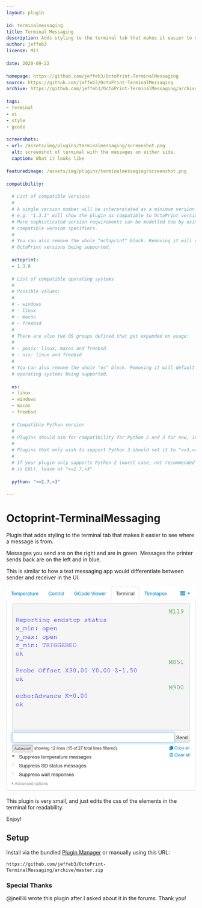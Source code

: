 ```yaml
---
layout: plugin

id: terminalmessaging
title: Terminal Messaging
description: Adds styling to the terminal tab that makes it easier to see where a message is from.
author: jeffeb3
license: MIT

date: 2020-09-22

homepage: https://github.com/jeffeb3/OctoPrint-TerminalMessaging
source: https://github.com/jeffeb3/OctoPrint-TerminalMessaging
archive: https://github.com/jeffeb3/OctoPrint-TerminalMessaging/archive/master.zip

tags:
- terminal
- ui
- style
- gcode

screenshots:
- url: /assets/img/plugins/terminalmessaging/screenshot.png
  alt: screenshot of terminal with the messages on either side.
  caption: What it looks like

featuredimage: /assets/img/plugins/terminalmessaging/screenshot.png

compatibility:

  # List of compatible versions
  #
  # A single version number will be interpretated as a minimum version requirement,
  # e.g. "1.3.1" will show the plugin as compatible to OctoPrint versions 1.3.1 and up.
  # More sophisticated version requirements can be modelled too by using PEP440
  # compatible version specifiers.
  #
  # You can also remove the whole "octoprint" block. Removing it will default to all
  # OctoPrint versions being supported.

  octoprint:
  - 1.3.0

  # List of compatible operating systems
  #
  # Possible values:
  #
  # - windows
  # - linux
  # - macos
  # - freebsd
  #
  # There are also two OS groups defined that get expanded on usage:
  #
  # - posix: linux, macos and freebsd
  # - nix: linux and freebsd
  #
  # You can also remove the whole "os" block. Removing it will default to all
  # operating systems being supported.

  os:
  - linux
  - windows
  - macos
  - freebsd

  # Compatible Python version
  #
  # Plugins should aim for compatibility for Python 2 and 3 for now, in which case the value should be ">=2.7,<4".
  #
  # Plugins that only wish to support Python 3 should set it to ">=3,<4". 
  #
  # If your plugin only supports Python 2 (worst case, not recommended for newly developed plugins since Python 2
  # is EOL), leave at ">=2.7,<3"

  python: ">=2.7,<3"

---
```


# Octoprint-TerminalMessaging

Plugin that adds styling to the terminal tab that makes it easier to see where a message is from.

Messages you send are on the right and are in green. Messages the printer sends back are on the left
and in blue.

This is similar to how a text messaging app would differentiate between sender and receiver in the
UI.

![Screenshot](/assets/img/plugins/terminalmessaging/screenshot.png)

This plugin is very small, and just edits the css of the elements in the terminal for readability.

Enjoy!

## Setup

Install via the bundled [Plugin Manager](https://github.com/foosel/OctoPrint/wiki/Plugin:-Plugin-Manager)
or manually using this URL:

    https://github.com/jeffeb3/OctoPrint-TerminalMessaging/archive/master.zip

### Special Thanks

@jneilliii wrote this plugin after I asked about it in the forums. Thank you!
